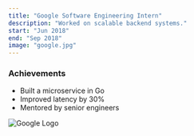 ```yaml
---
title: "Google Software Engineering Intern"
description: "Worked on scalable backend systems."
start: "Jun 2018"
end: "Sep 2018"
image: "google.jpg"
---
```

### Achievements
- Built a microservice in Go
- Improved latency by 30%
- Mentored by senior engineers

![Google Logo](images/google.jpg)

